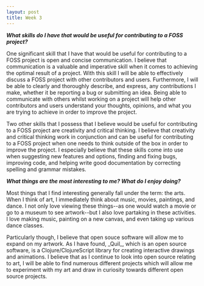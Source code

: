 ```yaml
---
layout: post
title: Week 3
---
```



**_What skills do I have that would be useful for contributing to a FOSS project?_**

  <p> One significant skill that I have that would be useful for contributing to a FOSS project is open and concise communication. I believe that communication is a valuable and imperative skill when it comes to achieving the optimal result of a project. With this skill I will be able to effectively discuss a FOSS project with other contributors and users. Furthermore, I will be able to clearly and thoroughly describe, and express, any contributions I make, whether it be reporting a bug or submitting an idea. Being able to communicate with others whilst working on a project will help other contributors and users understand your thoughts, opinions, and what you are trying to achieve in order to improve the project. </p> <p> Two other skills that I possess that I believe would be useful for contributing to a FOSS project are creativity and critical thinking. I believe that creativity and critical thinking work in conjunction and can be useful for contributing to a FOSS project when one needs to think outside of the box in order to improve the project. I especially believe that these skills come into use when suggesting new features and options, finding and fixing bugs, improving code, and helping write good documentation by correcting spelling and grammar mistakes.</p>


**_What things are the most interesting to me? What do I enjoy doing?_**

  <p> Most things that I find interesting generally fall under the term: the arts. When I think of art, I immediately think about music, movies, paintings, and dance. I not only love viewing these things--as one would watch a movie or go to a museum to see artwork--but I also love partaking in these activities. I love making music, painting on a new canvas, and even taking up various dance classes. </p> <p>Particularly though, I believe that open souce software will allow me to expand on my artwork. As I have found, _Quil_, which is an open source software, is a Clojure/ClojureScript library for creating interactive drawings and animations. I believe that as I continue to look into open source relating to art, I will be able to find numerous different projects which will allow me to experiment with my art and draw in curiosity towards different open source projects.</p>
